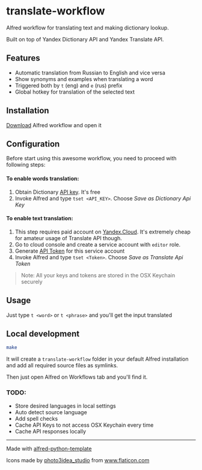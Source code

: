 # translate-workflow

Alfred workflow for translating text and making dictionary lookup.

Built on top of Yandex Dictionary API and Yandex Translate API.

## Features

- Automatic translation from Russian to English and vice versa
- Show synonyms and examples when translating a word
- Triggered both by `t` (eng) and `е` (rus) prefix
- Global hotkey for translation of the selected text

## Installation

[Download](https://github.com/fbjorn/translate-workflow/releases/) Alfred
workflow and open it

## Configuration

Before start using this awesome workflow, you need to proceed with following
steps:

#### To enable words translation:

1. Obtain Dictionary [API key](https://yandex.ru/dev/dictionary/keys/get/). It's
   free
2. Invoke Alfred and type `tset <API_KEY>`. Choose _Save as Dictionary Api Key_

#### To enable text translation:

1. This step requires paid account on
   [Yandex.Cloud](https://cloud.yandex.ru/docs/translate/). It's extremely cheap
   for amateur usage of Translate API though.
2. Go to cloud console and create a service account with `editor` role.
3. Generate
   [API Token](https://cloud.yandex.com/docs/iam/operations/api-key/create) for
   this service account
4. Invoke Alfred and type `tset <Token>`. Choose _Save as Translate Api Token_

> Note: All your keys and tokens are stored in the OSX Keychain securely

## Usage

Just type `t <word>` or `t <phrase>` and you'll get the input translated

## Local development

```bash
make
```

It will create a `translate-workflow` folder in your default Alfred installation
and add all required source files as symlinks.

Then just open Alfred on Workflows tab and you'll find it.

### TODO:

- Store desired languages in local settings
- Auto detect source language
- Add spell checks
- Cache API Keys to not access OSX Keychain every time
- Cache API responses locally

---

Made with [alfred-python-template](https://github.com/fbjorn/alfred-python-template)

Icons made by
<a href="https://www.flaticon.com/authors/photo3idea-studio" title="photo3idea_studio">photo3idea_studio</a>
from <a href="https://www.flaticon.com/" title="Flaticon"> www.flaticon.com</a>
